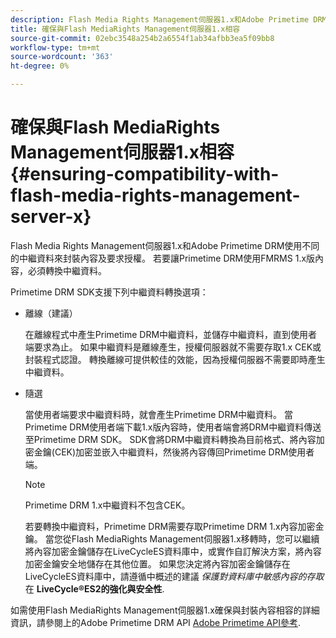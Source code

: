 ```yaml
---
description: Flash Media Rights Management伺服器1.x和Adobe Primetime DRM使用不同的中繼資料來封裝內容及要求授權。 若要讓Primetime DRM使用FMRMS 1.x版內容，必須轉換中繼資料。
title: 確保與Flash MediaRights Management伺服器1.x相容
source-git-commit: 02ebc3548a254b2a6554f1ab34afbb3ea5f09bb8
workflow-type: tm+mt
source-wordcount: '363'
ht-degree: 0%

---
```


# 確保與Flash MediaRights Management伺服器1.x相容 {#ensuring-compatibility-with-flash-media-rights-management-server-x}

Flash Media Rights Management伺服器1.x和Adobe Primetime DRM使用不同的中繼資料來封裝內容及要求授權。 若要讓Primetime DRM使用FMRMS 1.x版內容，必須轉換中繼資料。

Primetime DRM SDK支援下列中繼資料轉換選項：

* 離線（建議）

  在離線程式中產生Primetime DRM中繼資料，並儲存中繼資料，直到使用者端要求為止。 如果中繼資料是離線產生，授權伺服器就不需要存取1.x CEK或封裝程式認證。 轉換離線可提供較佳的效能，因為授權伺服器不需要即時產生中繼資料。
* 隨選

  當使用者端要求中繼資料時，就會產生Primetime DRM中繼資料。 當Primetime DRM使用者端下載1.x版內容時，使用者端會將DRM中繼資料傳送至Primetime DRM SDK。 SDK會將DRM中繼資料轉換為目前格式、將內容加密金鑰(CEK)加密並嵌入中繼資料，然後將內容傳回Primetime DRM使用者端。

  >[!NOTE]
  >
  >Primetime DRM 1.x中繼資料不包含CEK。

  若要轉換中繼資料，Primetime DRM需要存取Primetime DRM 1.x內容加密金鑰。 當您從Flash MediaRights Management伺服器1.x移轉時，您可以繼續將內容加密金鑰儲存在LiveCycleES資料庫中，或實作自訂解決方案，將內容加密金鑰安全地儲存在其他位置。 如果您決定將內容加密金鑰儲存在LiveCycleES資料庫中，請遵循中概述的建議 *保護對資料庫中敏感內容的存取* 在 **LiveCycle®ES2的強化與安全性**.

如需使用Flash MediaRights Management伺服器1.x確保與封裝內容相容的詳細資訊，請參閱上的Adobe Primetime DRM API [Adobe Primetime API參考](https://help.adobe.com/en_US/primetime/api/index.html#api-Adobe_Primetime_API_References).
